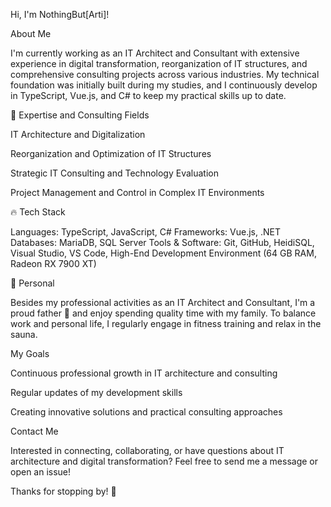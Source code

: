  Hi, I'm NothingBut[Arti]!

 About Me

I'm currently working as an IT Architect and Consultant with extensive experience in digital transformation, reorganization of IT structures, and comprehensive consulting projects across various industries. My technical foundation was initially built during my studies, and I continuously develop in TypeScript, Vue.js, and C# to keep my practical skills up to date.

🚀 Expertise and Consulting Fields

 IT Architecture and Digitalization

Reorganization and Optimization of IT Structures

Strategic IT Consulting and Technology Evaluation

Project Management and Control in Complex IT Environments

🔥 Tech Stack

Languages: TypeScript, JavaScript, C#
Frameworks: Vue.js, .NET
Databases: MariaDB, SQL Server
Tools & Software: Git, GitHub, HeidiSQL, Visual Studio, VS Code, High-End Development Environment (64 GB RAM, Radeon RX 7900 XT)

🌱 Personal

Besides my professional activities as an IT Architect and Consultant, I'm a proud father 👶 and enjoy spending quality time with my family. To balance work and personal life, I regularly engage in fitness training and relax in the sauna.

 My Goals

Continuous professional growth in IT architecture and consulting

Regular updates of my development skills

Creating innovative solutions and practical consulting approaches

 Contact Me

Interested in connecting, collaborating, or have questions about IT architecture and digital transformation? Feel free to send me a message or open an issue!

Thanks for stopping by! 🚀



